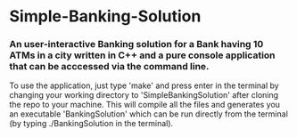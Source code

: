 # Simple-Banking-Solution

### An user-interactive Banking solution for a Bank having 10 ATMs in a city written in C++ and a pure console application that can be acccessed via the command line.

To use the application, just type 'make' and press enter in the terminal by changing your working directory to 'SimpleBankingSolution' after cloning the repo to your machine. This will compile all the files and generates you an executable 'BankingSolution' which can be run directly from the terminal (by typing ./BankingSolution in the terminal).
